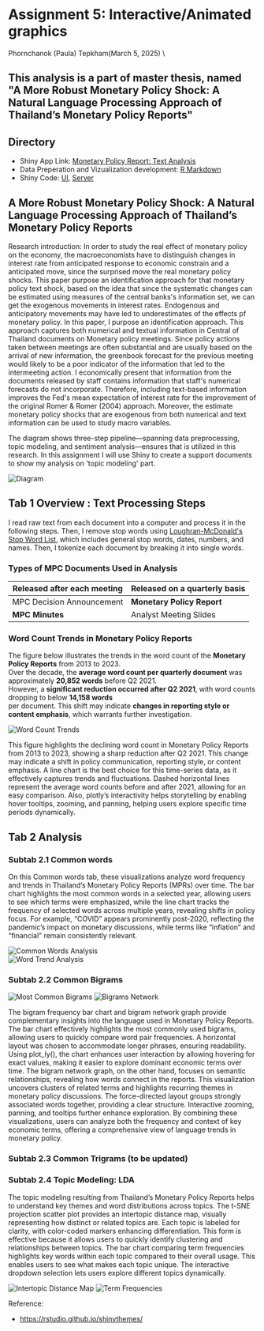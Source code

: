 # Assignment 5: Interactive/Animated graphics 
Phornchanok (Paula) Tepkham\(March 5, 2025) \

This analysis is a part of master thesis, named "A More Robust Monetary Policy Shock: A Natural Language Processing Approach of Thailand’s Monetary Policy Reports"
---

## Directory
- Shiny App Link: [Monetary Policy Report: Text Analysis](https://phornchanokt.shinyapps.io/final_project_phornchanokt/)
- Data Preperation and Vizualization development: [R Markdown](final_project/prep_rds.Rmd)
- Shiny Code: [UI](final_project/ui.R), [Server](final_project/server.R)

## A More Robust Monetary Policy Shock: A Natural Language Processing Approach of Thailand’s Monetary Policy Reports

Research introduction: In order to study the real effect of monetary policy on the economy, the macroeconomists have to distinguish changes in interest rate from anticipated response to economic constrain and a anticipated move, since the surprised move the real monetary policy shocks. This paper purpose an identification approach for that monetary policy text shock, based on the idea that since the systematic changes can be estimated using measures of the central banks's information set, we can get the exogenous movements in interest rates. Endogenous and anticipatory movements may have led to underestimates of the effects pf monetary policy. In this paper, I purpose an identification approach. This approach captures both numerical and textual information in Central of Thailand documents on Monetary policy meetings. Since policy actions taken between meetings are often substantial and are usually based on the arrival of new information, the greenbook forecast for the previous meeting would likely to be a poor indicator of the information that led to the intermeeting action. I economically present that information from the documents released by staff contains information that staff's numerical forecasts do not incorporate. Therefore, including text-based information improves the Fed's mean expectation of interest rate for the improvement of the original Romer & Romer (2004) approach. Moreover, the estimate monetary policy shocks that are exogenous from both numerical and text information can be used to study macro variables.

The diagram shows three-step pipeline—spanning data preprocessing, topic modeling, and sentiment analysis—ensures that is utilized in this research. In this assignment I will use Shiny to create a support documents to show my analysis on 'topic modeling' part. 

![Diagram](final_project/img/diagram.png) 

## Tab 1 Overview : Text Processing Steps

I read raw text from each document into a computer and process it in the following steps.  Then, I remove stop words using [Loughran-McDonald's Stop Word List](https://sraf.nd.edu/textual-analysis/stopwords/), which includes general stop words, dates, numbers, and names. Then, I tokenize each document by breaking it into single words.

### Types of MPC Documents Used in Analysis

| Released after each meeting        | Released on a quarterly basis      |
|------------------------------------|------------------------------------|
| MPC Decision Announcement         | **Monetary Policy Report**         |
| **MPC Minutes**                   | Analyst Meeting Slides            |

### Word Count Trends in Monetary Policy Reports

The figure below illustrates the trends in the word count of the **Monetary Policy Reports** from 2013 to 2023.  
Over the decade, the **average word count per quarterly document** was approximately **20,852 words** before Q2 2021.  
However, a **significant reduction occurred after Q2 2021**, with word counts dropping to below **14,158 words**  
per document. This shift may indicate **changes in reporting style or content emphasis**, which warrants further investigation.

![Word Count Trends](final_project/img/word_count.png)  

This figure highlights the declining word count in Monetary Policy Reports from 2013 to 2023, showing a sharp reduction after Q2 2021. This change may indicate a shift in policy communication, reporting style, or content emphasis. A line chart is the best choice for this time-series data, as it effectively captures trends and fluctuations. Dashed horizontal lines represent the average word counts before and after 2021, allowing for an easy comparison. Also, plotly’s interactivity helps storytelling by enabling hover tooltips, zooming, and panning, helping users explore specific time periods dynamically.

## Tab 2 Analysis 
### Subtab 2.1 Common words

On this Common words tab, these visualizations analyze word frequency and trends in Thailand’s Monetary Policy Reports (MPRs) over time. The bar chart highlights the most common words in a selected year, allowing users to see which terms were emphasized, while the line chart tracks the frequency of selected words across multiple years, revealing shifts in policy focus. For example, “COVID” appears prominently post-2020, reflecting the pandemic’s impact on monetary discussions, while terms like “inflation” and “financial” remain consistently relevant.

![Common Words Analysis](final_project/img/tab1_word_count.png)  
![Word Trend Analysis](final_project/img/tab1_word_trend.png)  

### Subtab 2.2 Common Bigrams

![Most Common Bigrams](final_project/img/tab2_bi_count.png) 
![Bigrams Network](final_project/img/tab2_bi_net.png) 

The bigram frequency bar chart and bigram network graph provide complementary insights into the language used in Monetary Policy Reports. The bar chart effectively highlights the most commonly used bigrams, allowing users to quickly compare word pair frequencies. A horizontal layout was chosen to accommodate longer phrases, ensuring readability. Using plot_ly(), the chart enhances user interaction by allowing hovering for exact values, making it easier to explore dominant economic terms over time. The bigram network graph, on the other hand, focuses on semantic relationships, revealing how words connect in the reports. This visualization uncovers clusters of related terms and highlights recurring themes in monetary policy discussions. The force-directed layout groups strongly associated words together, providing a clear structure. Interactive zooming, panning, and tooltips further enhance exploration. By combining these visualizations, users can analyze both the frequency and context of key economic terms, offering a comprehensive view of language trends in monetary policy.

### Subtab 2.3 Common Trigrams (to be updated)
### Subtab 2.4 Topic Modeling: LDA 

The topic modeling resulting from Thailand’s Monetary Policy Reports helps to understand key themes and word distributions across topics. The t-SNE projection scatter plot provides an intertopic distance map, visually representing how distinct or related topics are. Each topic is labeled for clarity, with color-coded markers enhancing differentiation. This form is effective because it allows users to quickly identify clustering and relationships between topics. The bar chart comparing term frequencies highlights key words within each topic compared to their overall usage. This enables users to see what makes each topic unique. The interactive dropdown selection lets users explore different topics dynamically.

![Intertopic Distance Map](final_project/img/tab4_lda.png) 
![Term Frequencies](final_project/img/tab4_lda_comparisons.png)  

Reference: 
- https://rstudio.github.io/shinythemes/ 
